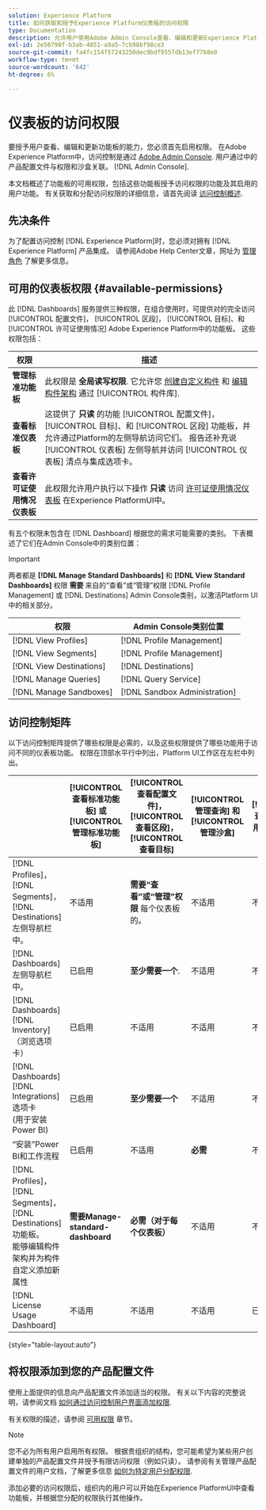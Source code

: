 ```yaml
---
solution: Experience Platform
title: 如何获取和授予Experience Platform仪表板的访问权限
type: Documentation
description: 允许用户使用Adobe Admin Console查看、编辑和更新Experience Platform功能板。
exl-id: 2e50790f-b3ab-4851-a9a5-7cb98bf98ce3
source-git-commit: fa4fc154f57243250dec9bdf9557db13ef7768e8
workflow-type: tm+mt
source-wordcount: '642'
ht-degree: 6%

---
```


# 仪表板的访问权限

要授予用户查看、编辑和更新功能板的能力，您必须首先启用权限。 在Adobe Experience Platform中，访问控制是通过 [Adobe Admin Console](https://adminconsole.adobe.com/). 用户通过中的产品配置文件与权限和沙盒关联。 [!DNL Admin Console].

本文档概述了功能板的可用权限，包括这些功能板授予访问权限的功能及其启用的用户功能。 有关获取和分配访问权限的详细信息，请首先阅读 [访问控制概述](../access-control/home.md).

## 先决条件

为了配置访问控制 [!DNL Experience Platform]时，您必须对拥有 [!DNL Experience Platform] 产品集成。 请参阅Adobe Help Center文章，网址为 [管理角色](https://helpx.adobe.com/enterprise/using/admin-roles.html) 了解更多信息。

## 可用的仪表板权限 {#available-permissions}

此 [!DNL Dashboards] 服务提供三种权限，在组合使用时，可提供对的完全访问 [!UICONTROL 配置文件]， [!UICONTROL 区段]， [!UICONTROL 目标]、和 [!UICONTROL 许可证使用情况] Adobe Experience Platform中的功能板。 这些权限包括：

| 权限 | 描述 |
|---|---|
| **管理标准功能板** | 此权限是 **全局读写权限**. 它允许您 [创建自定义构件](./customize/custom-widgets.md) 和 [编辑构件架构](./customize/edit-schema.md) 通过 [!UICONTROL 构件库]. |
| **查看标准仪表板** | 这提供了 **只读** 的功能 [!UICONTROL 配置文件]， [!UICONTROL 目标]、和 [!UICONTROL 区段] 功能板，并允许通过Platform的左侧导航访问它们。 报告还补充说 [!UICONTROL 仪表板] 左侧导航并访问 [!UICONTROL 仪表板] 清点与集成选项卡。 |
| **查看许可证使用情况仪表板** | 此权限允许用户执行以下操作 **只读** 访问 [许可证使用情况仪表板](./guides/license-usage.md) 在Experience PlatformUI中。 |

有五个权限未包含在 [!DNL Dashboard] 根据您的需求可能需要的类别。 下表概述了它们在Admin Console中的类别位置：

>[!IMPORTANT]
>
>两者都是 **[!DNL Manage Standard Dashboards]** 和 **[!DNL View Standard Dashboards]** 权限 **需要** 来自的“查看”或“管理”权限 [!DNL Profile Management] 或 [!DNL Destinations] Admin Console类别，以激活Platform UI中的相关部分。

| 权限 | Admin Console类别位置 |
|---|---|
| [!DNL View Profiles] | [!DNL Profile Management] |
| [!DNL View Segments] | [!DNL Profile Management] |
| [!DNL View Destinations] | [!DNL Destinations] |
| [!DNL Manage Queries] | [!DNL Query Service] |
| [!DNL Manage Sandboxes] | [!DNL Sandbox Administration] |

## 访问控制矩阵

以下访问控制矩阵提供了哪些权限是必需的，以及这些权限提供了哪些功能用于访问不同的仪表板功能。 权限在顶部水平行中列出，Platform UI工作区在左栏中列出。

|  | [!UICONTROL 查看标准功能板] 或 [!UICONTROL 管理标准功能板] | [!UICONTROL 查看配置文件]，<br/>[!UICONTROL 查看区段]，<br/> [!UICONTROL 查看目标] | [!UICONTROL 管理查询] 和 [!UICONTROL 管理沙盒] | [!UICONTROL 查看许可证使用情况仪表板] |
|---|---|---|---|---|
| [!DNL Profiles]，<br/>[!DNL Segments]，<br/>[!DNL Destinations] 左侧导航栏中。 | 不适用 | **需要“查看”或“管理”权限** 每个仪表板的。 | 不适用 | 不适用 |
| [!DNL Dashboards] 左侧导航栏中。 | 已启用 | **至少需要一个**. | 不适用 | 不适用 |
| [!DNL Dashboards] [!DNL Inventory] <br/>（浏览选项卡） | 已启用 | 不适用 | 不适用 | 不适用 |
| [!DNL Dashboards] [!DNL Integrations] 选项卡 <br/>(用于安装Power BI) | 已启用 | **至少需要一个** | 不适用 | 不适用 |
| “安装”Power BI和工作流程 | 已启用 | 不适用 | **必需** | 不适用 |
| [!DNL Profiles]，<br/>[!DNL Segments]，<br/>[!DNL Destinations] 功能板。<br/>能够编辑构件架构并为构件自定义添加新属性 | **需要Manage-standard-dashboard** | **必需（对于每个仪表板）** | 不适用 | 不适用 |
| [!DNL License Usage Dashboard] | 不适用 | 不适用 | 不适用 | 已启用 |

{style="table-layout:auto"}

## 将权限添加到您的产品配置文件

使用上面提供的信息向产品配置文件添加适当的权限。 有关以下内容的完整说明，请参阅文档 [如何通过访问控制用户界面添加权限](../access-control/ui/permissions.md).

有关权限的描述，请参阅 [可用权限](#available-permissions) 章节。

>[!NOTE]
>
>您不必为所有用户启用所有权限。 根据贵组织的结构，您可能希望为某些用户创建单独的产品配置文件并授予有限访问权限（例如只读）。 请参阅有关管理产品配置文件的用户文档，了解更多信息 [如何为特定用户分配权限](../access-control/ui/users.md).

添加必要的访问权限后，组织内的用户可以开始在Experience PlatformUI中查看功能板，并根据您分配的权限执行其他操作。

